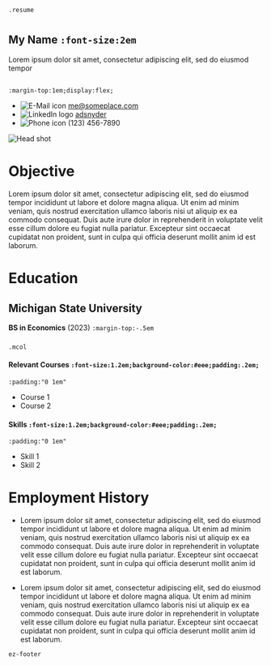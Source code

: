 `.resume`

#

## My Name `:font-size:2em`

Lorem ipsum dolor sit amet, consectetur adipiscing elit, sed do eiusmod tempor

##
`:margin-top:1em;display:flex;`

- ![E-Mail icon](https://upload.wikimedia.org/wikipedia/commons/a/a7/Email_%2889509%29_-_The_Noun_Project.svg) [me@someplace.com](mailto:me@someplace.com)
- ![LinkedIn logo](https://upload.wikimedia.org/wikipedia/commons/e/e9/Linkedin_icon.svg) [adsnyder](https://www.linkedin.com/in/adsnyder/)
- ![Phone icon](https://upload.wikimedia.org/wikipedia/commons/4/4b/Phone_font_awesome.svg) (123) 456-7890

![Head shot](https://upload.wikimedia.org/wikipedia/commons/thumb/a/a6/William_G._Johnsson.jpg/385px-William_G._Johnsson.jpg)

# Objective

Lorem ipsum dolor sit amet, consectetur adipiscing elit, sed do eiusmod tempor incididunt ut labore et dolore magna aliqua. Ut enim ad minim veniam, quis nostrud exercitation ullamco laboris nisi ut aliquip ex ea commodo consequat. Duis aute irure dolor in reprehenderit in voluptate velit esse cillum dolore eu fugiat nulla pariatur. Excepteur sint occaecat cupidatat non proident, sunt in culpa qui officia deserunt mollit anim id est laborum.

# Education

## Michigan State University

**BS in Economics** (2023)
`:margin-top:-.5em`

###
`.mcol`

#### Relevant Courses `:font-size:1.2em;background-color:#eee;padding:.2em;`
`:padding:"0 1em"`

- Course 1
- Course 2

#### Skills `:font-size:1.2em;background-color:#eee;padding:.2em;`
`:padding:"0 1em"`

- Skill 1
- Skill 2

# Employment History

- Lorem ipsum dolor sit amet, consectetur adipiscing elit, sed do eiusmod tempor incididunt ut labore et dolore magna aliqua. Ut enim ad minim veniam, quis nostrud exercitation ullamco laboris nisi ut aliquip ex ea commodo consequat. Duis aute irure dolor in reprehenderit in voluptate velit esse cillum dolore eu fugiat nulla pariatur. Excepteur sint occaecat cupidatat non proident, sunt in culpa qui officia deserunt mollit anim id est laborum.

- Lorem ipsum dolor sit amet, consectetur adipiscing elit, sed do eiusmod tempor incididunt ut labore et dolore magna aliqua. Ut enim ad minim veniam, quis nostrud exercitation ullamco laboris nisi ut aliquip ex ea commodo consequat. Duis aute irure dolor in reprehenderit in voluptate velit esse cillum dolore eu fugiat nulla pariatur. Excepteur sint occaecat cupidatat non proident, sunt in culpa qui officia deserunt mollit anim id est laborum.

`ez-footer`
